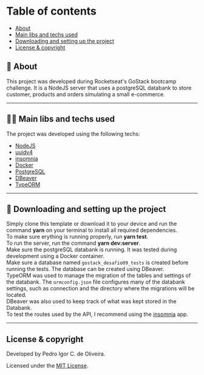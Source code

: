 # Table of contents
- [About](#-about)
- [Main libs and techs used](#-main-libs-and-techs-used)
- [Downloading and setting up the project](#-downloading-and-setting-up-the-project)
- [License & copyright](#license--copyright)

## 📄 About

This project was developed during Rocketseat's GoStack bootcamp challenge. It is a NodeJS server that uses a postgreSQL databank to store customer, products and orders simulating a small e-commerce.

---

## 👨‍💻 Main libs and techs used

The project was developed using the following techs:

- [NodeJS](https://nodejs.org/en/)
- [uuidv4](https://www.npmjs.com/package/uuidv4)
- [insomnia](https://insomnia.rest/)
- [Docker](https://www.docker.com/)
- [PostgreSQL](https://www.postgresql.org/)
- [DBeaver](https://dbeaver.io/)
- [TypeORM](https://typeorm.io/#/)

---

## 🔧 Downloading and setting up the project

Simply clone this template or download it to your device and run the command **yarn** on your terminal to install all required dependencies. <br/>
To make sure erything is running properly, run **yarn test**. <br/>
To run the server, run the command **yarn dev:server**. </br>
Make sure the postgreSQL databank is running. It was tested during development using a Docker container.</br>
Make sure a database named `gostack_desafio09_tests` is created before running the tests. The database can be created using DBeaver. </br>
TypeORM was used to manage the migration of the tables and settings of the databank. The `ormconfig.json` file configures many of the databank settings, such as connection and the directory where the migrations will be located.  </br>
DBeaver was also used to keep track of what was kept stored in the Databank. </br>
To test the routes used by the API, I recommend using the [insomnia](https://insomnia.rest/) app.

---

## License & copyright

Developed by Pedro Igor C. de Oliveira.

Licensed under the [MIT License](LICENSE).
